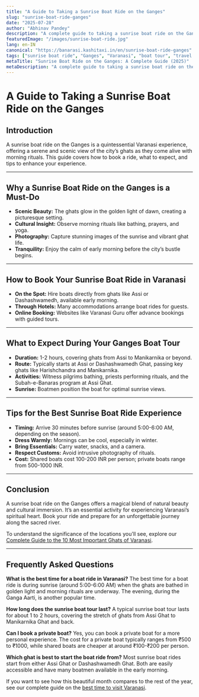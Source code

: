 ```yaml
---
title: "A Guide to Taking a Sunrise Boat Ride on the Ganges"
slug: "sunrise-boat-ride-ganges"
date: "2025-07-28"
author: "Abhinav Pandey"
description: "A complete guide to taking a sunrise boat ride on the Ganges in Varanasi. Learn how to book, what to expect, and tips for a memorable experience."
featuredImage: "/images/sunrise-boat-ride.jpg"
lang: en-IN
canonical: "https://banarasi.kashitaxi.in/en/sunrise-boat-ride-ganges"
tags: ["sunrise boat ride", "Ganges", "Varanasi", "boat tour", "travel guide"]
metaTitle: "Sunrise Boat Ride on the Ganges: A Complete Guide (2025)"
metaDescription: "A complete guide to taking a sunrise boat ride on the Ganges in Varanasi. Learn how to book, what to expect, and tips for a memorable experience."
---
```


# A Guide to Taking a Sunrise Boat Ride on the Ganges

## Introduction

A sunrise boat ride on the Ganges is a quintessential Varanasi experience, offering a serene and scenic view of the city’s ghats as they come alive with morning rituals. This guide covers how to book a ride, what to expect, and tips to enhance your experience.

---

## Why a Sunrise Boat Ride on the Ganges is a Must-Do

- **Scenic Beauty:** The ghats glow in the golden light of dawn, creating a picturesque setting.
- **Cultural Insight:** Observe morning rituals like bathing, prayers, and yoga.
- **Photography:** Capture stunning images of the sunrise and vibrant ghat life.
- **Tranquility:** Enjoy the calm of early morning before the city’s bustle begins.

---

## How to Book Your Sunrise Boat Ride in Varanasi

- **On the Spot:** Hire boats directly from ghats like Assi or Dashashwamedh, available early morning.
- **Through Hotels:** Many accommodations arrange boat rides for guests.
- **Online Booking:** Websites like Varanasi Guru offer advance bookings with guided tours.

---

## What to Expect During Your Ganges Boat Tour

- **Duration:** 1-2 hours, covering ghats from Assi to Manikarnika or beyond.
- **Route:** Typically starts at Assi or Dashashwamedh Ghat, passing key ghats like Harishchandra and Manikarnika.
- **Activities:** Witness pilgrims bathing, priests performing rituals, and the Subah-e-Banaras program at Assi Ghat.
- **Sunrise:** Boatmen position the boat for optimal sunrise views.

---

## Tips for the Best Sunrise Boat Ride Experience

- **Timing:** Arrive 30 minutes before sunrise (around 5:00-6:00 AM, depending on the season).
- **Dress Warmly:** Mornings can be cool, especially in winter.
- **Bring Essentials:** Carry water, snacks, and a camera.
- **Respect Customs:** Avoid intrusive photography of rituals.
- **Cost:** Shared boats cost 100-200 INR per person; private boats range from 500-1000 INR.

---

## Conclusion

A sunrise boat ride on the Ganges offers a magical blend of natural beauty and cultural immersion. It’s an essential activity for experiencing Varanasi’s spiritual heart. Book your ride and prepare for an unforgettable journey along the sacred river.

To understand the significance of the locations you'll see, explore our [Complete Guide to the 10 Most Important Ghats of Varanasi](/en/guide-to-10-most-important-ghats-of-varanasi).

---

## Frequently Asked Questions

**What is the best time for a boat ride in Varanasi?** The best time for a boat ride is during sunrise (around 5:00-6:00 AM) when the ghats are bathed in golden light and morning rituals are underway. The evening, during the Ganga Aarti, is another popular time.

**How long does the sunrise boat tour last?** A typical sunrise boat tour lasts for about 1 to 2 hours, covering the stretch of ghats from Assi Ghat to Manikarnika Ghat and back.

**Can I book a private boat?** Yes, you can book a private boat for a more personal experience. The cost for a private boat typically ranges from ₹500 to ₹1000, while shared boats are cheaper at around ₹100-₹200 per person.

**Which ghat is best to start the boat ride from?** Most sunrise boat rides start from either Assi Ghat or Dashashwamedh Ghat. Both are easily accessible and have many boatmen available in the early morning.

If you want to see how this beautiful month compares to the rest of the year, see our complete guide on the [best time to visit Varanasi](/en/best-time-to-visit-varanasi).